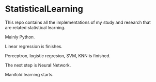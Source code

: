 # StatisticalLearning
This repo contains all the implementations of my study and research that are related statistical learning.

Mainly Python.

Linear regression is finishes.

Perceptron, logistic regresion, SVM, KNN is finished.

The next step is Neural Network.

Manifold learning starts.
